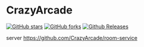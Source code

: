 # CrazyArcade

[![GitHub stars](https://img.shields.io/github/stars/CrazyArcade/CrazyArcade.svg?style=social&label=Star)](https://github.com/CrazyArcade/CrazyArcade)
[![GitHub forks](https://img.shields.io/github/forks/CrazyArcade/CrazyArcade.svg?style=social&label=Fork)](https://github.com/CrazyArcade/CrazyArcade)
[![Github Releases](https://img.shields.io/github/downloads/CrazyArcade/CrazyArcade/v0.0.1/total.svg)](https://github.com/CrazyArcade/CrazyArcade/releases/tag/v0.0.1)

server https://github.com/CrazyArcade/room-service
